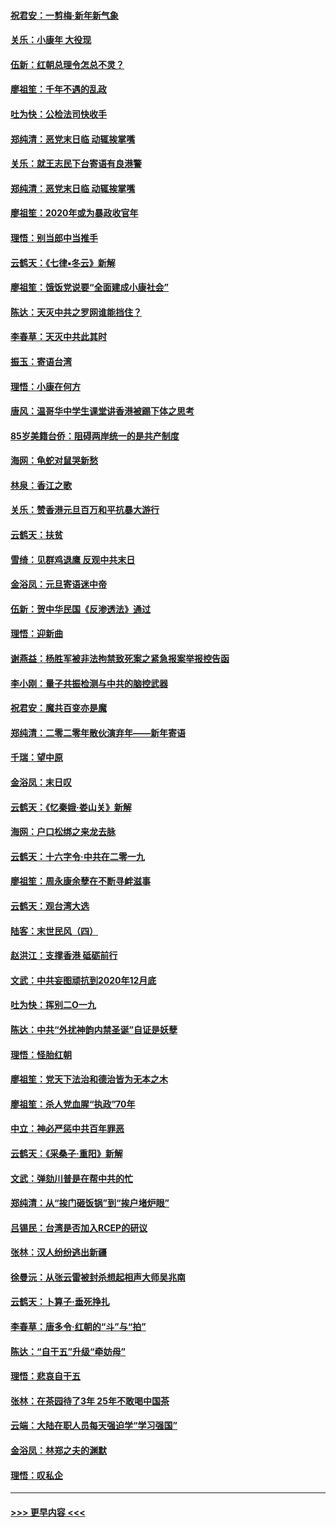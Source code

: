 #### [祝君安：一剪梅‧新年新气象](../pages/nsc993/n11776340.md?t=01090855) 
#### [关乐：小康年 大役现](../pages/nsc993/n11774213.md?t=01090855) 
#### [伍新：红朝总理令怎总不灵？](../pages/nsc993/n11770813.md?t=01090855) 
#### [廖祖笙：千年不遇的乱政](../pages/nsc993/n11770373.md?t=01090855) 
#### [吐为快：公检法司快收手](../pages/nsc993/n11770359.md?t=01090855) 
#### [郑纯清：恶党末日临 动辄挨掌嘴](../pages/nsc993/n11769912.md?t=01090855) 
#### [关乐：就王志民下台寄语有良港警](../pages/nsc993/n11769903.md?t=01090855) 
#### [郑纯清：恶党末日临 动辄挨掌嘴](../pages/nsc993/n11769356.md?t=01090855) 
#### [廖祖笙：2020年或为暴政收官年](../pages/nsc993/n11768216.md?t=01090855) 
#### [理悟：别当郎中当推手](../pages/nsc993/n11768243.md?t=01090855) 
#### [云鹤天：《七律▪冬云》新解](../pages/nsc993/n11768204.md?t=01090855) 
#### [廖祖笙：饿饭党说要“全面建成小康社会”](../pages/nsc993/n11767482.md?t=01090855) 
#### [陈达：天灭中共之罗网谁能挡住？](../pages/nsc993/n11767465.md?t=01090855) 
#### [李春草：天灭中共此其时](../pages/nsc993/n11767452.md?t=01090855) 
#### [振玉：寄语台湾](../pages/nsc993/n11767432.md?t=01090855) 
#### [理悟：小康在何方](../pages/nsc993/n11767394.md?t=01090855) 
#### [唐风：温哥华中学生课堂讲香港被踢下体之思考](../pages/nsc993/n11766848.md?t=01090855) 
#### [85岁美籍台侨：阻碍两岸统一的是共产制度](../pages/nsc993/n11765043.md?t=01090855) 
#### [海网：龟蛇对鼠哭新愁](../pages/nsc993/n11764895.md?t=01090855) 
#### [林泉：香江之歌](../pages/nsc993/n11764415.md?t=01090855) 
#### [关乐：赞香港元旦百万和平抗暴大游行](../pages/nsc993/n11764382.md?t=01090855) 
#### [云鹤天：扶贫](../pages/nsc993/n11764245.md?t=01090855) 
#### [雪绮：见群鸡退鹰  反观中共末日](../pages/nsc993/n11762112.md?t=01090855) 
#### [金浴凤：元旦寄语迷中帝](../pages/nsc993/n11761788.md?t=01090855) 
#### [伍新：贺中华民国《反渗透法》通过](../pages/nsc993/n11761994.md?t=01090855) 
#### [理悟：迎新曲](../pages/nsc993/n11761152.md?t=01090855) 
#### [谢燕益：杨胜军被非法拘禁致死案之紧急报案举报控告函](../pages/nsc993/n11756134.md?t=01090855) 
#### [李小刚：量子共振检测与中共的脑控武器](../pages/nsc993/n11754518.md?t=01090855) 
#### [祝君安：魔共百变亦是魔](../pages/nsc993/n11754469.md?t=01090855) 
#### [郑纯清：二零二零年散伙演弃年——新年寄语](../pages/nsc993/n11754195.md?t=01090855) 
#### [千瑞：望中原](../pages/nsc993/n11754159.md?t=01090855) 
#### [金浴凤：末日叹](../pages/nsc993/n11752359.md?t=01090855) 
#### [云鹤天：《忆秦娥‧娄山关》新解](../pages/nsc993/n11752348.md?t=01090855) 
#### [海网：户口松绑之来龙去脉](../pages/nsc993/n11752328.md?t=01090855) 
#### [云鹤天：十六字令‧中共在二零一九](../pages/nsc993/n11752305.md?t=01090855) 
#### [廖祖笙：周永康余孽在不断寻衅滋事](../pages/nsc993/n11751013.md?t=01090855) 
#### [云鹤天：观台湾大选](../pages/nsc993/n11751007.md?t=01090855) 
#### [陆客：末世民风（四）](../pages/nsc993/n11749203.md?t=01090855) 
#### [赵洪江：支撑香港 砥砺前行](../pages/nsc993/n11748482.md?t=01090855) 
#### [文武：中共妄图顽抗到2020年12月底](../pages/nsc993/n11748446.md?t=01090855) 
#### [吐为快：挥别二O一九](../pages/nsc993/n11748411.md?t=01090855) 
#### [陈达：中共“外扰神韵内禁圣诞”自证是妖孽](../pages/nsc993/n11748226.md?t=01090855) 
#### [理悟：怪胎红朝](../pages/nsc993/n11748206.md?t=01090855) 
#### [廖祖笙：党天下法治和德治皆为无本之木](../pages/nsc993/n11748135.md?t=01090855) 
#### [廖祖笙：杀人党血腥“执政”70年](../pages/nsc993/n11745144.md?t=01090855) 
#### [中立：神必严惩中共百年罪恶](../pages/nsc993/n11744970.md?t=01090855) 
#### [云鹤天：《采桑子‧重阳》新解](../pages/nsc993/n11744948.md?t=01090855) 
#### [文武：弹劾川普是在帮中共的忙](../pages/nsc993/n11744758.md?t=01090855) 
#### [郑纯清：从“挨门砸饭锅”到“挨户堵炉眼”](../pages/nsc993/n11744745.md?t=01090855) 
#### [吕锡民：台湾是否加入RCEP的研议](../pages/nsc993/n11744701.md?t=01090855) 
#### [张林：汉人纷纷逃出新疆](../pages/nsc993/n11743530.md?t=01090855) 
#### [徐曼沅：从张云雷被封杀想起相声大师吴兆南](../pages/nsc993/n11741816.md?t=01090855) 
#### [云鹤天：卜算子‧垂死挣扎](../pages/nsc993/n11739956.md?t=01090855) 
#### [李春草：唐多令‧红朝的“斗”与“拍”](../pages/nsc993/n11739830.md?t=01090855) 
#### [陈达：“自干五”升级“牵妨母”](../pages/nsc993/n11739724.md?t=01090855) 
#### [理悟：悲哀自干五](../pages/nsc993/n11739547.md?t=01090855) 
#### [张林：在茶园待了3年 25年不敢喝中国茶](../pages/nsc993/n11739240.md?t=01090855) 
#### [云端：大陆在职人员每天强迫学“学习强国”](../pages/nsc993/n11738735.md?t=01090855) 
#### [金浴凤：林郑之夫的渊默](../pages/nsc993/n11737735.md?t=01090855) 
#### [理悟：叹私企](../pages/nsc993/n11737715.md?t=01090855) 

----
#### [ >>> 更早内容 <<< ](../indexes/nsc993-earlier.md)
